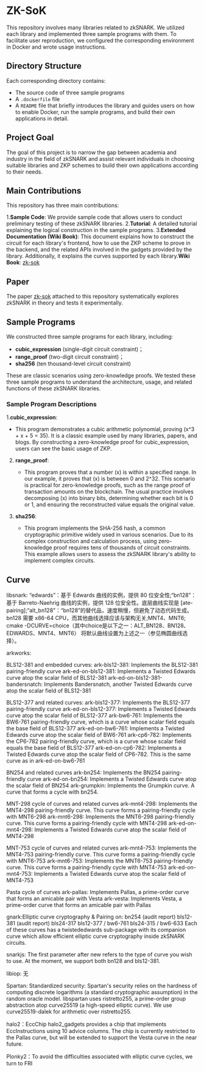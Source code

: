 # ZK-SoK

This repository involves many libraries related to zkSNARK. We utilized each library and implemented three sample programs with them. To facilitate user reproduction, we configured the corresponding environment in Docker and wrote usage instructions.

## Directory Structure

Each corresponding directory contains:

- The source code of three sample programs
- A `.dockerfile` file
- A `README` file that briefly introduces the library and guides users on how to enable Docker, run the sample programs, and build their own applications in detail.
  

## Project Goal

The goal of this project is to narrow the gap between academia and industry in the field of zkSNARK and assist relevant individuals in choosing suitable libraries and ZKP schemes to build their own applications according to their needs.

## Main Contributions

This repository has three main contributions:

1.**Sample Code**: We provide sample code that allows users to conduct preliminary testing of these zkSNARK libraries.
2.**Tutorial**: A detailed tutorial explaining the logical construction in the sample programs.
3.**Extended Documentation (Wiki Book)**: This document explains how to construct the circuit for each library's frontend, how to use the ZKP scheme to prove in the backend, and the related APIs involved in the gadgets provided by the library. Additionally, it explains the curves supported by each library.**Wiki Book**: [zk-sok](#)

## Paper

The paper  [zk-sok](#) attached to this repository systematically explores zkSNARK in theory and tests it experimentally.

## Sample Programs

We constructed three sample programs for each library, including:

- **cubic_expression** (single-digit circuit constraint)；
- **range_proof** (two-digit circuit constraint)；
- **sha256** (ten thousand-level circuit constraint)

These are classic scenarios using zero-knowledge proofs. We tested these three sample programs to understand the architecture, usage, and related functions of these zkSNARK libraries.

### Sample Program Descriptions

1.**cubic_expression**:

- This program demonstrates a cubic arithmetic polynomial, proving \(x^3 + x + 5 = 35\). It is a classic example used by many libraries, papers, and blogs. By constructing a zero-knowledge proof for cubic_expression, users can see the basic usage of ZKP.

2. **range_proof**:
   
   - This program proves that a number \(x\) is within a specified range. In our example, it proves that \(x\) is between 0 and 2^32. This scenario is practical for zero-knowledge proofs, such as the range proof of transaction amounts on the blockchain. The usual practice involves decomposing \(x\) into binary bits, determining whether each bit is 0 or 1, and ensuring the reconstructed value equals the original value.
3. **sha256**:
   
   - This program implements the SHA-256 hash, a common cryptographic primitive widely used in various scenarios. Due to its complex construction and calculation process, using zero-knowledge proof requires tens of thousands of circuit constraints. This example allows users to assess the zkSNARK library's ability to implement complex circuits.

## Curve

libsnark: “edwards”：基于 Edwards 曲线的实例，提供 80 位安全性;“bn128”：基于 Barreto-Naehrig 曲线的实例，提供 128 位安全性。底层曲线实现是 [ate-pairing];“alt_bn128”：“bn128”的替代品，速度稍慢，但避免了动态代码生成。bn128 需要 x86-64 CPU，而其他曲线选择应该与架构无关;MNT4、MNT6;
cmake -DCURVE=choice（其中choice是以下之一：ALT_BN128、BN128、EDWARDS、MNT4、MNT6）
将默认曲线设置为上述之一（参见椭圆曲线选择）。

arkworks: 

BLS12-381 and embedded curves:
ark-bls12-381: Implements the BLS12-381 pairing-friendly curve
ark-ed-on-bls12-381: Implements a Twisted Edwards curve atop the scalar field of BLS12-381
ark-ed-on-bls12-381-bandersnatch: Implements Bandersnatch, another Twisted Edwards curve atop the scalar field of BLS12-381

BLS12-377 and related curves:
ark-bls12-377: Implements the BLS12-377 pairing-friendly curve
ark-ed-on-bls12-377: Implements a Twisted Edwards curve atop the scalar field of BLS12-377
ark-bw6-761: Implements the BW6-761 pairing-friendly curve, which is a curve whose scalar field equals the base field of BLS12-377
ark-ed-on-bw6-761: Implements a Twisted Edwards curve atop the scalar field of BW6-761
ark-cp6-782: Implements the CP6-782 pairing-friendly curve, which is a curve whose scalar field equals the base field of BLS12-377
ark-ed-on-cp6-782: Implements a Twisted Edwards curve atop the scalar field of CP6-782. This is the same curve as in ark-ed-on-bw6-761

BN254 and related curves
ark-bn254: Implements the BN254 pairing-friendly curve
ark-ed-on-bn254: Implements a Twisted Edwards curve atop the scalar field of BN254
ark-grumpkin: Implements the Grumpkin curve. A curve that forms a cycle with bn254.

MNT-298 cycle of curves and related curves
ark-mnt4-298: Implements the MNT4-298 pairing-friendly curve. This curve forms a pairing-friendly cycle with MNT6-298
ark-mnt6-298: Implements the MNT6-298 pairing-friendly curve. This curve forms a pairing-friendly cycle with MNT4-298
ark-ed-on-mnt4-298: Implements a Twisted Edwards curve atop the scalar field of MNT4-298

MNT-753 cycle of curves and related curves
ark-mnt4-753: Implements the MNT4-753 pairing-friendly curve. This curve forms a pairing-friendly cycle with MNT6-753
ark-mnt6-753: Implements the MNT6-753 pairing-friendly curve. This curve forms a pairing-friendly cycle with MNT4-753
ark-ed-on-mnt4-753: Implements a Twisted Edwards curve atop the scalar field of MNT4-753

Pasta cycle of curves
ark-pallas: Implements Pallas, a prime-order curve that forms an amicable pair with Vesta
ark-vesta: Implements Vesta, a prime-order curve that forms an amicable pair with Pallas

gnark:Elliptic curve cryptography & Pairing on:
bn254 (audit report)
bls12-381 (audit report)
bls24-317
bls12-377 / bw6-761
bls24-315 / bw6-633
Each of these curves has a twistededwards sub-package with its companion curve which allow efficient elliptic curve cryptography inside zkSNARK circuits.

snarkjs:
The first parameter after new refers to the type of curve you wish to use. At the moment, we support both bn128 and bls12-381.

libiop:
无

Spartan:
Standardized security: Spartan's security relies on the hardness of computing discrete logarithms (a standard cryptographic assumption) in the random oracle model. libspartan uses ristretto255, a prime-order group abstraction atop curve25519 (a high-speed elliptic curve). We use curve25519-dalek for arithmetic over ristretto255.

halo2：EccChip
halo2_gadgets provides a chip that implements EccInstructions using 10 advice columns. The chip is currently restricted to the Pallas curve, but will be extended to support the Vesta curve in the near future.

Plonky2：To avoid the difficulties associated with elliptic curve cycles, we turn to FRI
